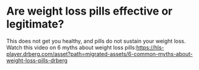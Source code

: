 # Are weight loss pills effective or legitimate?

This does not get you healthy, and pills do not sustain your weight loss. Watch this video on 6 myths about weight loss pills:https://hls-player.drberg.com/asset?path=migrated-assets/6-common-myths-about-weight-loss-pills-drberg